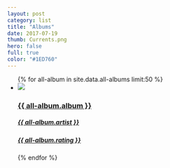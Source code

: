 ```yaml
---
layout: post
category: list
title: "Albums"
date: 2017-07-19
thumb: Currents.png
hero: false
full: true
color: "#1ED760"
---
```


<ul class="list article-list list-grid list-grid-numbered list-shadow">
  {% for all-album in site.data.all-albums limit:50 %}
  <li class="list-item">
    <a href="{{ all-album.link }}">
      <img src="/img/{{ page.url | slugify }}/{{ all-album.album }}.jpeg" class="list-image">
      <h3>{{ all-album.album }}</h3>
      <h5>{{ all-album.artist }}</h5>
      <h5 class="list-rating list-rating-{{all-album.rating}}">{{ all-album.rating }}</h5>
    </a>
  </li>
  {% endfor %}
</ul>
